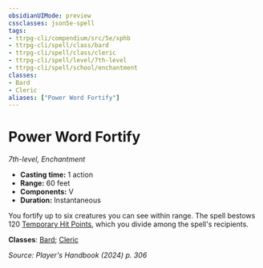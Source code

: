 ```yaml
---
obsidianUIMode: preview
cssclasses: json5e-spell
tags:
- ttrpg-cli/compendium/src/5e/xphb
- ttrpg-cli/spell/class/bard
- ttrpg-cli/spell/class/cleric
- ttrpg-cli/spell/level/7th-level
- ttrpg-cli/spell/school/enchantment
classes:
- Bard
- Cleric
aliases: ["Power Word Fortify"]
---
```

# Power Word Fortify
*7th-level, Enchantment*  


- **Casting time:** 1 action
- **Range:** 60 feet
- **Components:** V
- **Duration:** Instantaneous

You fortify up to six creatures you can see within range. The spell bestows 120 [Temporary Hit Points](3-Mechanics/CLI/rules/variant-rules/temporary-hit-points-xphb.md), which you divide among the spell's recipients.

**Classes**: [Bard](list-spells-classes-bard); [Cleric](list-spells-classes-cleric)

*Source: Player's Handbook (2024) p. 306*